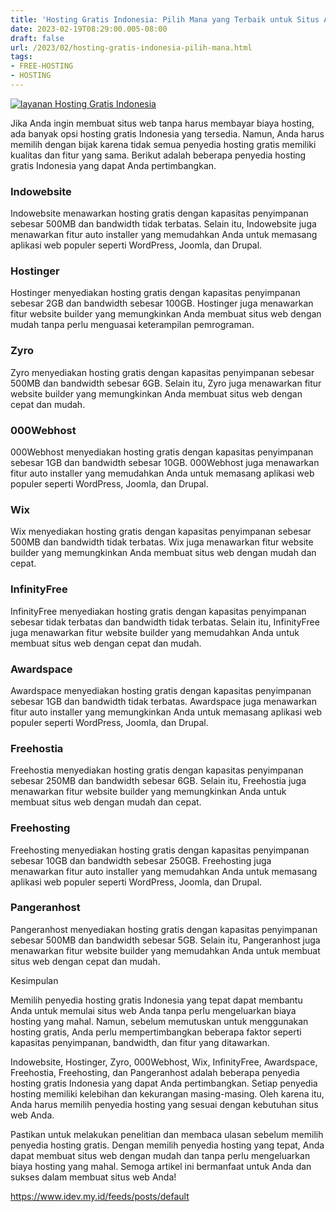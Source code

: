 ```yaml
---
title: 'Hosting Gratis Indonesia: Pilih Mana yang Terbaik untuk Situs Anda'
date: 2023-02-19T08:29:00.005-08:00
draft: false
url: /2023/02/hosting-gratis-indonesia-pilih-mana.html
tags: 
- FREE-HOSTING
- HOSTING
---
```


[![layanan Hosting Gratis Indonesia](https://blogger.googleusercontent.com/img/b/R29vZ2xl/AVvXsEhY7j7_-hw8fXWOMAZAGJurhUTLQ6hgzkOYeKmD3-ttSpqLIuZEH0t4Frty_xM2mdCiJZjtwGA3R2dY0vMGQ4bxh7VSa7wrzHYFyvlwk3JsGrXdodyoOLUI_ybYQaMEJedl884DAUeM6jUkQgQ2gcFSxbAmk_YdVVbmvcCcbC0CWXAKD0VC-rNMPBLd8g/w640-h336/layanan%20Hosting%20Gratis%20Indonesia.webp)](https://blogger.googleusercontent.com/img/b/R29vZ2xl/AVvXsEhY7j7_-hw8fXWOMAZAGJurhUTLQ6hgzkOYeKmD3-ttSpqLIuZEH0t4Frty_xM2mdCiJZjtwGA3R2dY0vMGQ4bxh7VSa7wrzHYFyvlwk3JsGrXdodyoOLUI_ybYQaMEJedl884DAUeM6jUkQgQ2gcFSxbAmk_YdVVbmvcCcbC0CWXAKD0VC-rNMPBLd8g/s1200/layanan%20Hosting%20Gratis%20Indonesia.webp)

  

Jika Anda ingin membuat situs web tanpa harus membayar biaya hosting, ada banyak opsi hosting gratis Indonesia yang tersedia. Namun, Anda harus memilih dengan bijak karena tidak semua penyedia hosting gratis memiliki kualitas dan fitur yang sama. Berikut adalah beberapa penyedia hosting gratis Indonesia yang dapat Anda pertimbangkan.

  

### Indowebsite

Indowebsite menawarkan hosting gratis dengan kapasitas penyimpanan sebesar 500MB dan bandwidth tidak terbatas. Selain itu, Indowebsite juga menawarkan fitur auto installer yang memudahkan Anda untuk memasang aplikasi web populer seperti WordPress, Joomla, dan Drupal.

  

### Hostinger

Hostinger menyediakan hosting gratis dengan kapasitas penyimpanan sebesar 2GB dan bandwidth sebesar 100GB. Hostinger juga menawarkan fitur website builder yang memungkinkan Anda membuat situs web dengan mudah tanpa perlu menguasai keterampilan pemrograman.

  

### Zyro

Zyro menyediakan hosting gratis dengan kapasitas penyimpanan sebesar 500MB dan bandwidth sebesar 6GB. Selain itu, Zyro juga menawarkan fitur website builder yang memungkinkan Anda membuat situs web dengan cepat dan mudah.

  

### 000Webhost

000Webhost menyediakan hosting gratis dengan kapasitas penyimpanan sebesar 1GB dan bandwidth sebesar 10GB. 000Webhost juga menawarkan fitur auto installer yang memudahkan Anda untuk memasang aplikasi web populer seperti WordPress, Joomla, dan Drupal.

  

### Wix

Wix menyediakan hosting gratis dengan kapasitas penyimpanan sebesar 500MB dan bandwidth tidak terbatas. Wix juga menawarkan fitur website builder yang memungkinkan Anda membuat situs web dengan mudah dan cepat.

  

### InfinityFree

InfinityFree menyediakan hosting gratis dengan kapasitas penyimpanan sebesar tidak terbatas dan bandwidth tidak terbatas. Selain itu, InfinityFree juga menawarkan fitur website builder yang memudahkan Anda untuk membuat situs web dengan cepat dan mudah.

  

### Awardspace

Awardspace menyediakan hosting gratis dengan kapasitas penyimpanan sebesar 1GB dan bandwidth tidak terbatas. Awardspace juga menawarkan fitur auto installer yang memungkinkan Anda untuk memasang aplikasi web populer seperti WordPress, Joomla, dan Drupal.

  

### Freehostia

Freehostia menyediakan hosting gratis dengan kapasitas penyimpanan sebesar 250MB dan bandwidth sebesar 6GB. Selain itu, Freehostia juga menawarkan fitur website builder yang memungkinkan Anda untuk membuat situs web dengan mudah dan cepat.

  

### Freehosting

Freehosting menyediakan hosting gratis dengan kapasitas penyimpanan sebesar 10GB dan bandwidth sebesar 250GB. Freehosting juga menawarkan fitur auto installer yang memudahkan Anda untuk memasang aplikasi web populer seperti WordPress, Joomla, dan Drupal.

  

### Pangeranhost

Pangeranhost menyediakan hosting gratis dengan kapasitas penyimpanan sebesar 500MB dan bandwidth sebesar 5GB. Selain itu, Pangeranhost juga menawarkan fitur website builder yang memudahkan Anda untuk membuat situs web dengan cepat dan mudah.

Kesimpulan

  

Memilih penyedia hosting gratis Indonesia yang tepat dapat membantu Anda untuk memulai situs web Anda tanpa perlu mengeluarkan biaya hosting yang mahal. Namun, sebelum memutuskan untuk menggunakan hosting gratis, Anda perlu mempertimbangkan beberapa faktor seperti kapasitas penyimpanan, bandwidth, dan fitur yang ditawarkan.

Indowebsite, Hostinger, Zyro, 000Webhost, Wix, InfinityFree, Awardspace, Freehostia, Freehosting, dan Pangeranhost adalah beberapa penyedia hosting gratis Indonesia yang dapat Anda pertimbangkan. Setiap penyedia hosting memiliki kelebihan dan kekurangan masing-masing. Oleh karena itu, Anda harus memilih penyedia hosting yang sesuai dengan kebutuhan situs web Anda.

  

Pastikan untuk melakukan penelitian dan membaca ulasan sebelum memilih penyedia hosting gratis. Dengan memilih penyedia hosting yang tepat, Anda dapat membuat situs web dengan mudah dan tanpa perlu mengeluarkan biaya hosting yang mahal. Semoga artikel ini bermanfaat untuk Anda dan sukses dalam membuat situs web Anda!

https://www.idev.my.id/feeds/posts/default